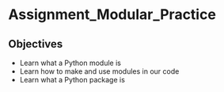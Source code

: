 # Assignment_Modular_Practice
## Objectives 
- Learn what a Python module is
- Learn how to make and use modules in our code
- Learn what a Python package is
